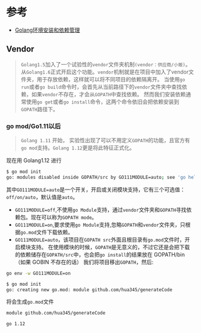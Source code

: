 # 参考

- [Golang环境安装和依赖管理](https://www.jianshu.com/p/80b52e054c35)

## Vendor

> `Golang1.5`加入了一个试验性的`vendor`文件夹机制`(vendor：供应商/小贩)`。
从`Golang1.6`正式开启这个功能。`vendor`机制就是在项目中加入了vendor文件夹，用于存放依赖，这样就可以将不同项目的依赖隔离开。
当使用`go run`或者`go build`命令时，会首先从当前路径下的`vendor`文件夹中查找依赖，如果`vendor`不存在，才会从`GOPATH`中查找依赖。
然而我们安装依赖通常使用`go get`或者`go install`命令，这两个命令依旧会把依赖安装到`GOPATH`路径下。

### go mod/Go1.11以后

> `Golang 1.11` 开始， 实验性出现了可以不用定义`GOPATH`的功能，且官方有`go mod`支持。`Golang 1.12`更是将此特征正式化。

现在用 Golang1.12 进行

```bash
$ go mod init
go: modules disabled inside GOPATH/src by GO111MODULE=auto; see 'go help modules'
```

其中`GO111MODULE=auto`是一个开关，开启或关闭模块支持，它有三个可选值：`off/on/auto`，默认值是`auto`。

- `GO111MODULE=off`,不使用`go Module`支持，通过`vendor`文件夹和`GOPATH`寻找依赖包。现在可以称为`GOPATH mode`。
- `GO111MODULE=on`,要求使用`go Module`支持,忽略`GOPATH`和`vendor`文件夹，只根据`go.mod`文件下载依赖。
- `GO111MODULE=auto`，该项目在`GOPATH src`外面且根目录有`go.mod`文件时，开启模块支持。
在使用模块的时候，`GOPATH`是无意义的，不过它还是会把下载的依赖储存在`GOPATH/src`中，也会把`go install`的结果放在 GOPATH/bin（如果 GOBIN 不存在的话）
我们将项目移出`GOPATH`，然后:

```bash
go env -w GO111MODULE=on
```

```bash
$ go mod init
go: creating new go.mod: module github.com/hua345/generateCode
```

将会生成`go.mod`文件

```bash
module github.com/hua345/generateCode

go 1.12
```
